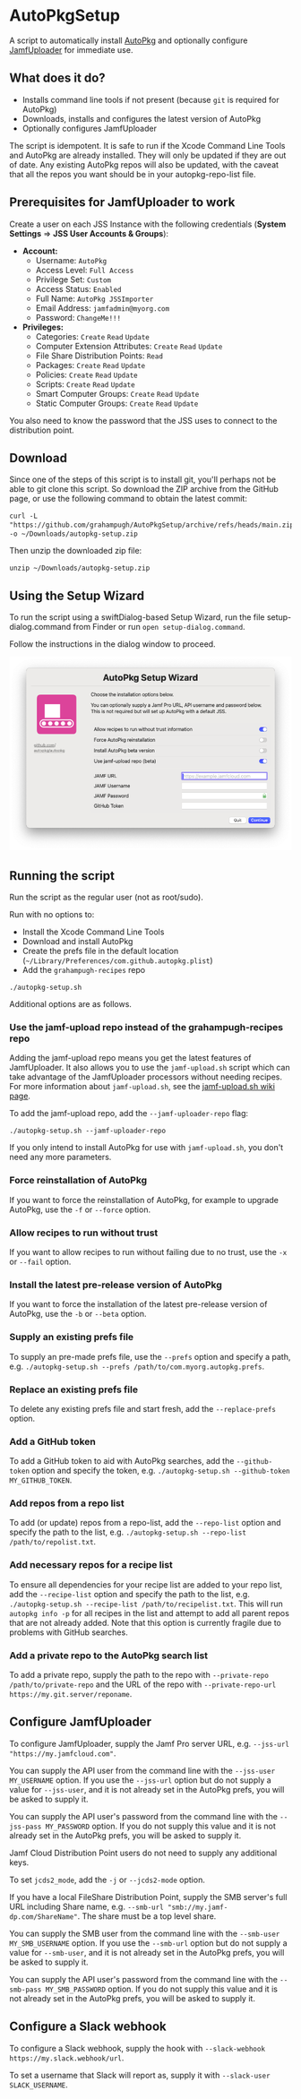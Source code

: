 # AutoPkgSetup

A script to automatically install [AutoPkg] and optionally configure [JamfUploader] for immediate use.

## What does it do?

* Installs command line tools if not present (because `git` is required for
    AutoPkg)
* Downloads, installs and configures the latest version of AutoPkg
* Optionally configures JamfUploader

The script is idempotent. It is safe to run if the Xcode Command Line Tools and
AutoPkg are already installed. They will only be updated if
they are out of date. Any existing AutoPkg repos will also be updated, with the
caveat that all the repos you want should be in your autopkg-repo-list file.

## Prerequisites for JamfUploader to work

Create a user on each JSS Instance with the following credentials
(**System Settings** => **JSS User Accounts & Groups**):  

* **Account:**
  * Username: `AutoPkg`
  * Access Level: `Full Access`
  * Privilege Set: `Custom`
  * Access Status: `Enabled`
  * Full Name: `AutoPkg JSSImporter`
  * Email Address: `jamfadmin@myorg.com`
  * Password: `ChangeMe!!!`  
* **Privileges:**
  * Categories: `Create` `Read` `Update`
  * Computer Extension Attributes: `Create` `Read` `Update`
  * File Share Distribution Points: `Read`
  * Packages: `Create` `Read` `Update`
  * Policies: `Create` `Read` `Update`
  * Scripts: `Create` `Read` `Update`
  * Smart Computer Groups: `Create` `Read` `Update`
  * Static Computer Groups: `Create` `Read` `Update`

You also need to know the password that the JSS uses to connect to the
distribution point.

## Download

Since one of the steps of this script is to install git, you'll perhaps not be able to git clone this script. So download the ZIP archive from the GitHub page, or use the following command to obtain the latest commit:

```
curl -L "https://github.com/grahampugh/AutoPkgSetup/archive/refs/heads/main.zip" -o ~/Downloads/autopkg-setup.zip
```

Then unzip the downloaded zip file:

```
unzip ~/Downloads/autopkg-setup.zip
```

## Using the Setup Wizard

To run the script using a swiftDialog-based Setup Wizard, run the file setup-dialog.command from Finder or run `open setup-dialog.command`.

Follow the instructions in the dialog window to proceed.

![Setup Wizard](./assets/setup-wizard.png)

## Running the script

Run the script as the regular user (not as root/sudo).

Run with no options to:

* Install the Xcode Command Line Tools
* Download and install AutoPkg
* Create the prefs file in the default location (`~/Library/Preferences/com.github.autopkg.plist`)
* Add the `grahampugh-recipes` repo

```
./autopkg-setup.sh
```

Additional options are as follows.

### Use the jamf-upload repo instead of the grahampugh-recipes repo

Adding the jamf-upload repo means you get the latest features of JamfUploader. It also allows you to use the `jamf-upload.sh` script which can take advantage of the JamfUploader processors without needing recipes. For more information about `jamf-upload.sh`, see the [jamf-upload.sh wiki page]().

To add the jamf-upload repo, add the `--jamf-uploader-repo` flag:

```
./autopkg-setup.sh --jamf-uploader-repo
```

If you only intend to install AutoPkg for use with `jamf-upload.sh`, you don't need any more parameters.

### Force reinstallation of AutoPkg

If you want to force the reinstallation of AutoPkg, for example to upgrade AutoPkg, use the `-f` or `--force` option.

### Allow recipes to run without trust

If you want to allow recipes to run without failing due to no trust, use the `-x` or `--fail` option.

### Install the latest pre-release version of AutoPkg

If you want to force the installation of the latest pre-release version of AutoPkg, use the `-b` or `--beta` option.

### Supply an existing prefs file

To supply an pre-made prefs file, use the `--prefs` option and specify a path, e.g. `./autopkg-setup.sh --prefs /path/to/com.myorg.autopkg.prefs`.

### Replace an existing prefs file

To delete any existing prefs file and start fresh, add the `--replace-prefs` option.

### Add a GitHub token

To add a GitHub token to aid with AutoPkg searches, add the `--github-token` option and specify the token, e.g. `./autopkg-setup.sh --github-token MY_GITHUB_TOKEN`.

### Add repos from a repo list

To add (or update) repos from a repo-list, add the `--repo-list` option and specify the path to the list, e.g. `./autopkg-setup.sh --repo-list /path/to/repolist.txt`.

### Add necessary repos for a recipe list

To ensure all dependencies for your recipe list are added to your repo list, add the `--recipe-list` option and specify the path to the list, e.g. `./autopkg-setup.sh --recipe-list /path/to/recipelist.txt`. This will run `autopkg info -p` for all recipes in the list and attempt to add all parent repos that are not already added. Note that this option is currently fragile due to problems with GitHub searches.

### Add a private repo to the AutoPkg search list

To add a private repo, supply the path to the repo with `--private-repo /path/to/private-repo` and the URL of the repo with `--private-repo-url https://my.git.server/reponame`.

## Configure JamfUploader

To configure JamfUploader, supply the Jamf Pro server URL, e.g. `--jss-url "https://my.jamfcloud.com"`.

You can supply the API user from the command line with the `--jss-user MY_USERNAME` option. If you use the `--jss-url` option but do not supply a value for `--jss-user`, and it is not already set in the AutoPkg prefs, you will be asked to supply it.

You can supply the API user's password from the command line with the `--jss-pass MY_PASSWORD` option. If you do not supply this value and it is not already set in the AutoPkg prefs, you will be asked to supply it.

Jamf Cloud Distribution Point users do not need to supply any additional keys.

To set `jcds2_mode`, add the `-j` or `--jcds2-mode` option.

If you have a local FileShare Distribution Point, supply the SMB server's full URL including Share name, e.g. `--smb-url "smb://my.jamf-dp.com/ShareName"`. The share must be a top level share.

You can supply the SMB user from the command line with the `--smb-user MY_SMB_USERNAME` option. If you use the `--smb-url` option but do not supply a value for `--smb-user`, and it is not already set in the AutoPkg prefs, you will be asked to supply it.

You can supply the API user's password from the command line with the `--smb-pass MY_SMB_PASSWORD` option. If you do not supply this value and it is not already set in the AutoPkg prefs, you will be asked to supply it.

## Configure a Slack webhook

To configure a Slack webhook, supply the hook with `--slack-webhook https://my.slack.webhook/url`.

To set a username that Slack will report as, supply it with `--slack-user SLACK_USERNAME`.

[AutoPkg]: https://github.com/autopkg/autopkg
[JamfUploader]: https://github.com/grahampugh/jamf-upload/wiki/JamfUploader-AutoPkg-Processors
